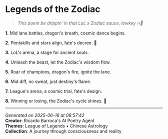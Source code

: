 # Legends of the Zodiac

> *This poem be drippin' in that LoL x Zodiac sauce, lowkey 🔥🐉*

**1.** Mid lane battles, dragon's breath, cosmic dance begins.


**2.** Pentakills and stars align, fate's decree. 🌠


**3.** LoL's arena, a stage for ancient souls.


**4.** Unleash the beast, let the Zodiac's wisdom flow.


**5.** Roar of champions, dragon's fire, ignite the lane.


**6.** Mid diff, no sweat, just destiny's flame.


**7.** League's arena, a cosmic trial, fate's design.


**8.** Winning or losing, the Zodiac's cycle shines. 🐉



---

*Generated on 2025-06-16 at 08:57:42*  
**Creator**: Ricardo Barroca's AI Poetry Agent  
**Themes**: League of Legends • Chinese Astrology  
**Collection**: A journey through consciousness and reality